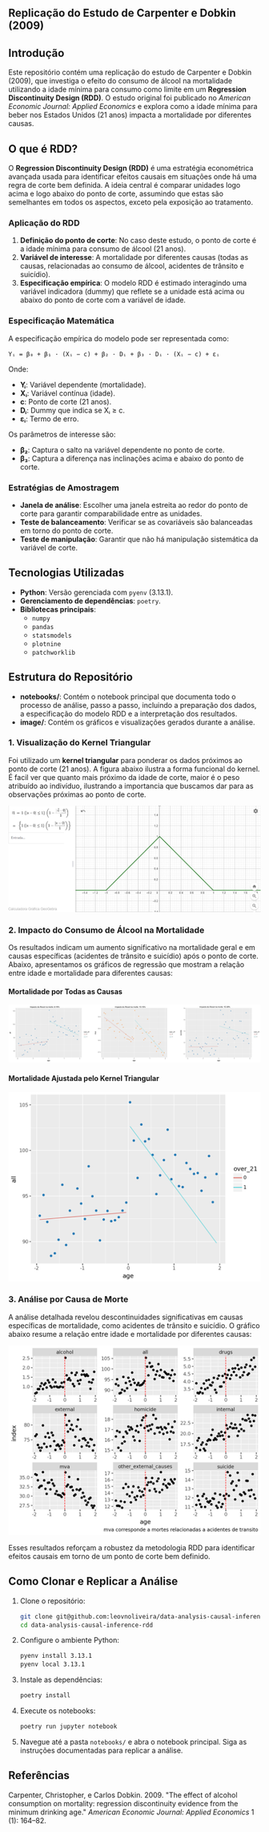 ## Replicação do Estudo de Carpenter e Dobkin (2009)

## Introdução

Este repositório contém uma replicação do estudo de Carpenter e Dobkin (2009), que investiga o efeito do consumo de álcool na mortalidade utilizando a idade mínima para consumo como limite em um **Regression Discontinuity Design (RDD)**. O estudo original foi publicado no *American Economic Journal: Applied Economics* e explora como a idade mínima para beber nos Estados Unidos (21 anos) impacta a mortalidade por diferentes causas.

## O que é RDD?

O **Regression Discontinuity Design (RDD)** é uma estratégia econométrica avançada usada para identificar efeitos causais em situações onde há uma regra de corte bem definida. A ideia central é comparar unidades logo acima e logo abaixo do ponto de corte, assumindo que estas são semelhantes em todos os aspectos, exceto pela exposição ao tratamento.

### Aplicação do RDD

1. **Definição do ponto de corte**: No caso deste estudo, o ponto de corte é a idade mínima para consumo de álcool (21 anos).
2. **Variável de interesse**: A mortalidade por diferentes causas (todas as causas, relacionadas ao consumo de álcool, acidentes de trânsito e suicídio).
3. **Especificação empírica**: O modelo RDD é estimado interagindo uma variável indicadora (dummy) que reflete se a unidade está acima ou abaixo do ponto de corte com a variável de idade.

### Especificação Matemática

A especificação empírica do modelo pode ser representada como:

    Yᵢ = β₀ + β₁ · (Xᵢ − c) + β₂ · Dᵢ + β₃ · Dᵢ · (Xᵢ − c) + εᵢ

Onde:
- **Yᵢ**: Variável dependente (mortalidade).
- **Xᵢ**: Variável contínua (idade).
- **c**: Ponto de corte (21 anos).
- **Dᵢ**: Dummy que indica se Xᵢ ≥ c.
- **εᵢ**: Termo de erro.

Os parâmetros de interesse são:
- **β₂**: Captura o salto na variável dependente no ponto de corte.
- **β₃**: Captura a diferença nas inclinações acima e abaixo do ponto de corte.

### Estratégias de Amostragem

- **Janela de análise**: Escolher uma janela estreita ao redor do ponto de corte para garantir comparabilidade entre as unidades.
- **Teste de balanceamento**: Verificar se as covariáveis são balanceadas em torno do ponto de corte.
- **Teste de manipulação**: Garantir que não há manipulação sistemática da variável de corte.

## Tecnologias Utilizadas

- **Python**: Versão gerenciada com `pyenv` (3.13.1).
- **Gerenciamento de dependências**: `poetry`.
- **Bibliotecas principais**:
    - `numpy`
    - `pandas`
    - `statsmodels`
    - `plotnine`
    - `patchworklib`

## Estrutura do Repositório

- **notebooks/**: Contém o notebook principal que documenta todo o processo de análise, passo a passo, incluindo a preparação dos dados, a especificação do modelo RDD e a interpretação dos resultados.
- **image/**: Contém os gráficos e visualizações gerados durante a análise.

### 1. **Visualização do Kernel Triangular**
Foi utilizado um **kernel triangular** para ponderar os dados próximos ao ponto de corte (21 anos). A figura abaixo ilustra a forma funcional do kernel.
É facil ver que quanto mais próximo da idade de corte, maior é o peso atribuído ao indivíduo, ilustrando a importancia que buscamos dar para as observações próximas ao ponto de corte.

![Kernel Triangular](image/geogebra_triangular_kernel.PNG)

### 2. **Impacto do Consumo de Álcool na Mortalidade**
Os resultados indicam um aumento significativo na mortalidade geral e em causas específicas (acidentes de trânsito e suicídio) após o ponto de corte. Abaixo, apresentamos os gráficos de regressão que mostram a relação entre idade e mortalidade para diferentes causas:

#### Mortalidade por Todas as Causas
![Mortalidade por Todas as Causas](image/rdd_all_mva_suicide.png)

#### Mortalidade Ajustada pelo Kernel Triangular
![Mortalidade Ajustada pelo Kernel](image/rdd_all_trinagule_kernel.png)

### 3. **Análise por Causa de Morte**
A análise detalhada revelou descontinuidades significativas em causas específicas de mortalidade, como acidentes de trânsito e suicídio. O gráfico abaixo resume a relação entre idade e mortalidade por diferentes causas:

![Idade e Mortalidade por Causa](image/plot_age_mortality_cause.png)

Esses resultados reforçam a robustez da metodologia RDD para identificar efeitos causais em torno de um ponto de corte bem definido.


## Como Clonar e Replicar a Análise

1. Clone o repositório:
     ```bash
     git clone git@github.com:leovnoliveira/data-analysis-causal-inference-rdd.git
     cd data-analysis-causal-inference-rdd
     ```

2. Configure o ambiente Python:
     ```bash
     pyenv install 3.13.1
     pyenv local 3.13.1
     ```

3. Instale as dependências:
     ```bash
     poetry install
     ```

4. Execute os notebooks:
     ```bash
     poetry run jupyter notebook
     ```

5. Navegue até a pasta `notebooks/` e abra o notebook principal. Siga as instruções documentadas para replicar a análise.

## Referências

Carpenter, Christopher, e Carlos Dobkin. 2009. "The effect of alcohol consumption on mortality: regression discontinuity evidence from the minimum drinking age." *American Economic Journal: Applied Economics* 1 (1): 164–82.  